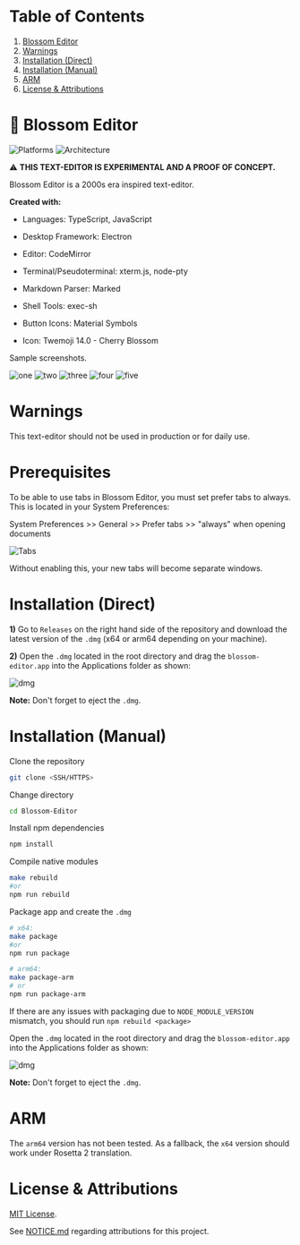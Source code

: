 # Table of Contents

1. [Blossom Editor](#blossom-editor)
2. [Warnings](#warnings)
3. [Installation (Direct)](#installation-direct)
4. [Installation (Manual)](#installation-manual)
5. [ARM](#arm)
6. [License & Attributions](#license--attributions)

# 🌸 Blossom Editor

![Platforms](https://img.shields.io/badge/Platforms-MacOS-lightgrey) ![Architecture](https://img.shields.io/badge/Architecture-x64-lightgrey)

⚠️ **THIS TEXT-EDITOR IS EXPERIMENTAL AND A PROOF OF CONCEPT.**

Blossom Editor is a 2000s era inspired text-editor.

**Created with:**

- Languages: TypeScript, JavaScript

- Desktop Framework: Electron

- Editor: CodeMirror 

- Terminal/Pseudoterminal: xterm.js, node-pty

- Markdown Parser: Marked

- Shell Tools: exec-sh

- Button Icons: Material Symbols 

- Icon: Twemoji 14.0 - Cherry Blossom

Sample screenshots.

![one](img/one.png)
![two](img/two.png)
![three](img/three.png)
![four](img/four.png)
![five](img/five.png)

# Warnings

This text-editor should not be used in production or for daily use.

# Prerequisites

To be able to use tabs in Blossom Editor, you must set prefer tabs to always. This is located in your System Preferences:

System Preferences >> General >> Prefer tabs >> "always" when opening documents

![Tabs](img/tabs.png)

Without enabling this, your new tabs will become separate windows.

# Installation (Direct)

**1)** Go to `Releases` on the right hand side of the repository and download the latest version of the `.dmg` (x64 or arm64 depending on your machine).

**2)** Open the `.dmg` located in the root directory and drag the `blossom-editor.app` into the Applications folder as shown:

![dmg](img/dmg.png)

**Note:** Don't forget to eject the `.dmg`.

# Installation (Manual)

Clone the repository

```bash
git clone <SSH/HTTPS>
```

Change directory

```bash
cd Blossom-Editor
```

Install npm dependencies

```bash
npm install
```

Compile native modules

```bash
make rebuild 
#or 
npm run rebuild
```

Package app and create the `.dmg`

```bash
# x64: 
make package
#or
npm run package

# arm64: 
make package-arm
# or
npm run package-arm
```

If there are any issues with packaging due to `NODE_MODULE_VERSION` mismatch, you should run `npm rebuild <package>`

Open the `.dmg` located in the root directory and drag the `blossom-editor.app` into the Applications folder as shown:

![dmg](img/dmg.png)

**Note:** Don't forget to eject the `.dmg`.

# ARM

The `arm64` version has not been tested. As a fallback, the `x64` version should work under Rosetta 2 translation. 

# License & Attributions

[MIT License](LICENSE).

See [NOTICE.md](NOTICE.md) regarding attributions for this project.